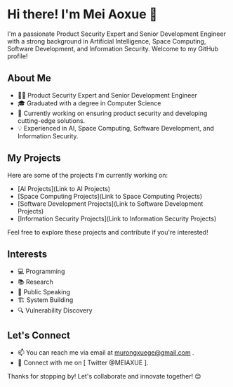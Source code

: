 # Hi there! I'm Mei Aoxue 👋

I'm a passionate Product Security Expert and Senior Development Engineer with a strong background in Artificial Intelligence, Space Computing, Software Development, and Information Security. Welcome to my GitHub profile!

## About Me
- 👩‍💻 Product Security Expert and Senior Development Engineer
- 🎓 Graduated with a degree in Computer Science
- 💼 Currently working on ensuring product security and developing cutting-edge solutions.
- 💡 Experienced in AI, Space Computing, Software Development, and Information Security.

## My Projects
Here are some of the projects I'm currently working on:
- [AI Projects](Link to AI Projects)
- [Space Computing Projects](Link to Space Computing Projects)
- [Software Development Projects](Link to Software Development Projects)
- [Information Security Projects](Link to Information Security Projects)

Feel free to explore these projects and contribute if you're interested!

## Interests
- 💻 Programming
- 📚 Research
- 🎤 Public Speaking
- 🏗️ System Building
- 🔍 Vulnerability Discovery

## Let's Connect
- 📫 You can reach me via email at murongxuege@gmail.com .
- 🔗 Connect with me on [ Twitter @MEIAXUE ].

Thanks for stopping by! Let's collaborate and innovate together! 😊


<!---
AIspaceHub/AIspaceHub is a ✨ special ✨ repository because its `README.md` (this file) appears on your GitHub profile.
You can click the Preview link to take a look at your changes.
--->
